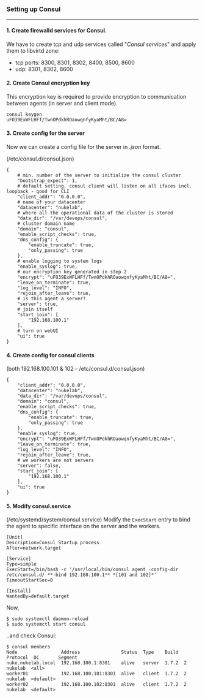 
### Setting up Consul
---

#### 1. Create firewalld services for Consul.

We have to create tcp and udp services called "_Consul services_" and apply them to libvirtd zone: 

* tcp ports: 8300, 8301, 8302, 8400, 8500, 8600 
* udp: 8301, 8302, 8600

#### 2. Create Consul encryption key 

This encryption key is required to provide encryption to communication between agents (in server and client mode).
```
consul keygen
uFO39ExWFLHFf/TwnOPdkhROaowqnfyKyaMht/BC/A8=
```

#### 3. Create config for the server

Now we can create a config file for the server in *.json* format.

(/etc/consul.d/consul.json)
```
{
    # min. number of the server to initialize the consul cluster
    "bootstrap_expect": 1,
    # default setting, consul client will listen on all ifaces incl. loopback - good for CLI
    "client_addr": "0.0.0.0",
    # name of your datacenter
    "datacenter": "nukelab",
    # where all the operational data of the cluster is stored
    "data_dir": "/var/devops/consul",
    # cluster domain name
    "domain": "consul",
    "enable_script_checks": true,
    "dns_config": {
        "enable_truncate": true,
        "only_passing": true
    },
    # enable logging to system logs
    "enable_syslog": true,
    # our encryption key generated in step 2
    "encrypt": "uFO39ExWFLHFf/TwnOPdkhROaowqnfyKyaMht/BC/A8=",
    "leave_on_terminate": true,
    "log_level": "INFO",
    "rejoin_after_leave": true,
    # is this agent a server?
    "server": true,
    # join itself
    "start_join": [
        "192.168.100.1"
    ],
    # turn on webUI
    "ui": true
}
```

#### 4. Create config for consul clients

(both 192.168.100.101 & 102 - /etc/consul.d/consul.json)

```
{
    "client_addr": "0.0.0.0",
    "datacenter": "nukelab",
    "data_dir": "/var/devops/consul",
    "domain": "consul",
    "enable_script_checks": true,
    "dns_config": {
        "enable_truncate": true,
        "only_passing": true
    },
    "enable_syslog": true,
    "encrypt": "uFO39ExWFLHFf/TwnOPdkhROaowqnfyKyaMht/BC/A8=",
    "leave_on_terminate": true,
    "log_level": "INFO",
    "rejoin_after_leave": true,
    # we workers are not servers
    "server": false,
    "start_join": [
        "192.168.100.1"
    ],
    "ui": true
}
```

#### 5. Modify consul.service
(/etc/systemd/system/consul.service)
Modify the `ExecStart` entry to bind the agent to specific interface on the server and the workers.

```
[Unit]
Description=Consul Startup process
After=network.target
 
[Service]
Type=simple
ExecStart=/bin/bash -c '/usr/local/bin/consul agent -config-dir /etc/consul.d/ **-bind 192.168.100.1** *[101 and 102]*'
TimeoutStartSec=0
 
[Install]
WantedBy=default.target
```

Now, 
```
$ sudo systemctl daemon-reload
$ sudo systemctl start consul
```
..and check Consul:

```
$ consul members
Node                Address               Status  Type    Build  Protocol  DC       Segment
nuke.nukelab.local  192.168.100.1:8301    alive   server  1.7.2  2         nukelab  <all>
worker01            192.168.100.101:8301  alive   client  1.7.2  2         nukelab  <default>
worker02            192.168.100.102:8301  alive   client  1.7.2  2         nukelab  <default>
```

